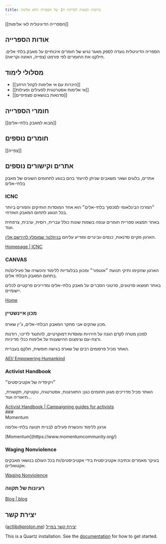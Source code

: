 ```yaml
---
title: ברוכות הבאות לבדיקה ה1 של הספירה הלא אלימה
---
```

[[הספרייה הדיגיטלית לאי אלימות]]

## אודות הספרייה


הספריה הדיגיטלית נועדה לספק מאגר נגיש של חומרים איכותיים על מאבק בלתי אלים. חילקנו את החומרים לפי פורמט (צפייה, האזנה וקריאה).

## מסלולי לימוד

- [[היכרות עם אי אלימות לקהל הרחב]] 
- [[אי אלימות אסטרטגית לפעילים ופעילות]]
- [[סדנאות בנושאים סצפיפיים]]

## חומרי הספרייה

[[מבוא למאבק בלתי-אלים]]

## חומרים נוספים

[[צפייה]]

## אתרים וקישורים נוספים

אתרים, בלוגים ושאר משאבים שניתן להיעזר בהם בנוגע לתחומים השונים של מאבק בלתי-אלים

### ICNC

״המרכז הבינלאומי לסכסוך בלתי-אלים״ הוא אחד המוסדות הותיקים והפורים ביותר בכל הנוגע לתחום המאבק האזרחי.

באתר תמצאו ספריית חומרים ענפה בשפות שונות כולל עברית, רוסית, ערבית, צרפתית ועוד.

הארגון מקיים סדנאות, כנסים וובינרים ומודיע עליהם [בניוזלטר שמומלץ להירשם אליו](https://pardot.nonviolent-conflict.org/mailinglistsignup).

[Homepage | ICNC](https://www.nonviolent-conflict.org/)

### CANVAS

הארגון שהקימו ותיקי תנועת ״אוטפור״ ומכוון בבלעדיות ללימוד והכשרה של פעילים/ות בתחום המאבק הבלתי אלים.

באתר תמצאו סרטונים, סרטוני הסברים על מאבק בלתי-אלים ומדריכים פרקטיים לכלים יישומיים.

[Home](https://canvasopedia.org/)

### מכון איינשטיין

מכון שהקים אבי מחקר המאבק הבלתי-אלים, ג׳ין שארפ.

למכון מטרה לקדם הגנה על חירויות ומוסדות דמוקרטיים, להתנגד לדיכוי, רודנות ורצח-עם וצימצום ההישענות על אלימות ככלי מדיניות.

האתר מכיל פרסומים רבים של שארפ בגישה חופשית, חלקם בעברית.

[AEI/ Empowering Humankind](https://www.aeinstein.org/)

### Activist Handbook

״ויקיפדיה של אקטיביסטים״

האתר מכיל מדריכים מגוון תחומים כגון: התארגנות, אסטרטגיה, טקטיקה, תקשורת, תיאוריה ועוד…

<div class="ltr"> 
	<a href="https://activisthandbook.org/">Activist Handbook | Campaigning guides for activists</a>
</div>
### <div class="ltr"> Momentum </div>

ארגון ללימוד והכשרת פעילים לבניית תנועה בלתי-אלימה
<div class="ltr">
[Momentum](https://www.momentumcommunity.org/)

### Waging Nonviolence
</div>
בעיקר מאמרים וכתיבה אקטיביסטית בידי אקטיביסטים/ות בכל העולם בנושאי מאבקים אקטואליים.

[Waging Nonviolence](https://wagingnonviolence.org/)

### רעיונות של תקווה

[Blog | blog](https://ideasforhope.wixsite.com/my-site/blog)

## יצירת קשר

([actlib@proton.me](mailto:actlib@proton.me)) [יצירת קשר במייל](mailto:actlib@proton.me)

This is a Quartz installation.
See the [documentation](https://quartz.jzhao.xyz) for how to get started.
